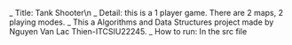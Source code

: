 _ Title: Tank Shooter\n
_ Detail: this is a 1 player game. There are 2 maps, 2 playing modes.
_ This a Algorithms and Data Structures project made by Nguyen Van Lac Thien-ITCSIU22245.
_ How to run: In the src file 
